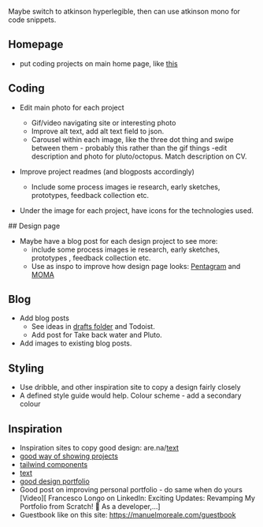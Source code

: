 Maybe switch to atkinson hyperlegible, then can use atkinson mono for code snippets.

## Homepage

- put coding projects on main home page, like [this](https://set.studio/#studio)

## Coding

- Edit main photo for each project

  - Gif/video navigating site or interesting photo
  - Improve alt text, add alt text field to json.
  - Carousel within each image, like the three dot thing and swipe between them - probably this rather than the gif things
    -edit description and photo for pluto/octopus. Match description on CV.

- Improve project readmes (and blogposts accordingly)

  - Include some process images ie research, early sketches, prototypes, feedback collection etc.

- Under the image for each project, have icons for the technologies used.

## Design page

- Maybe have a blog post for each design project to see more:
  - include some process images ie research, early sketches, prototypes , feedback collection etc.
  - Use as inspo to improve how design page looks: [Pentagram](https://www.pentagram.com/) and [MOMA](https://www.moma.org/calendar/exhibitions/5657s)

## Blog

- Add blog posts
  - See ideas in [drafts folder](_drafts) and Todoist.
  - Add post for Take back water and Pluto.
- Add images to existing blog posts.

## Styling

- Use dribble, and other inspiration site to copy a design fairly closely
- A defined style guide would help. Colour scheme - add a secondary colour

## Inspiration

- Inspiration sites to copy good design: are.na/[text](https://www.are.na/jack-kershaw/portfolio-khzymlhkihk)
- [good way of showing projects](https://ohamidux.com/work)
- [tailwind components ](https://floatui.com/)
- [text](https://graphicdesignjunction.com/2024/06/how-to-modernize-your-website/?utm_source=vero&utm_medium=email&utm_content=control&utm_campaign=20240605%20Insider%20%28Sponsored%20by%20DMI%29&utm_term=Newsletter#N6)
- [good design portfolio](https://phantom.land/work/superdry)
- Good post on improving personal portfolio - do same when do yours [Video][ Francesco Longo on LinkedIn: Exciting Updates: Revamping My Portfolio from Scratch! 🚀 As a developer,…]
- Guestbook like on this site: https://manuelmoreale.com/guestbook
